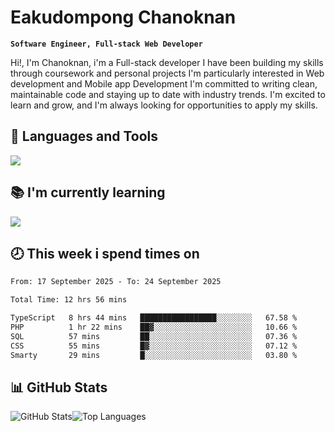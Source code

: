 # Eakudompong Chanoknan

**`Software Engineer, Full-stack Web Developer`**

<p>Hi!, I'm Chanoknan, i'm a Full-stack developer I have been building my skills
through coursework and personal projects I'm particularly interested in Web development
and Mobile app Development I'm committed to writing clean, maintainable
code and staying up to date with industry trends. I'm excited to learn
and grow, and I'm always looking for opportunities to apply my skills.</p>

## 🔧 Languages and Tools

  <a href="https://skillicons.dev">
    <img src="https://skillicons.dev/icons?i=typescript,javascript,html,css,php,java,python,laravel,nodejs,mongodb,react,nextjs,tailwind,mysql,planetscale,postgres,firebase&perline=9" />
  </a>
  
## 📚 I'm currently learning
  <a href="https://skillicons.dev">
    <img src="https://skillicons.dev/icons?i=go,rust,kotlin,androidstudio,graphql,docker,kubernetes,gcp,aws" />
  </a>

## 🕗 This week i spend times on

<!--START_SECTION:waka-->

```txt
From: 17 September 2025 - To: 24 September 2025

Total Time: 12 hrs 56 mins

TypeScript   8 hrs 44 mins   █████████████████░░░░░░░░   67.58 %
PHP          1 hr 22 mins    ██▓░░░░░░░░░░░░░░░░░░░░░░   10.66 %
SQL          57 mins         ██░░░░░░░░░░░░░░░░░░░░░░░   07.36 %
CSS          55 mins         █▓░░░░░░░░░░░░░░░░░░░░░░░   07.12 %
Smarty       29 mins         █░░░░░░░░░░░░░░░░░░░░░░░░   03.80 %
```

<!--END_SECTION:waka-->

## 📊 GitHub Stats

<p style="display: flex">
  <img alt="GitHub Stats" src="https://github-readme-stats.vercel.app/api?username=EC-9624&show_icons=true&theme=gruvbox&count_private=true"/>
  <img alt="Top Languages" src="https://github-readme-stats.vercel.app/api/top-langs/?username=EC-9624&layout=compact&theme=gruvbox" />  
</p>
